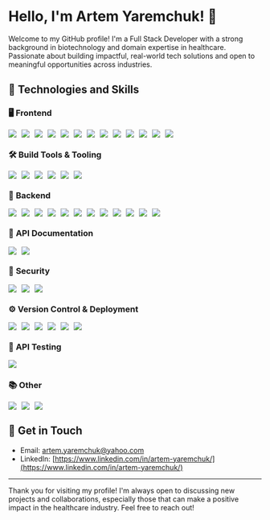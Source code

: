 # Hello, I'm Artem Yaremchuk! 👋

Welcome to my GitHub profile! I'm a Full Stack Developer with a strong background in biotechnology and domain expertise in healthcare. Passionate about building impactful, real-world tech solutions and open to meaningful opportunities across industries.

## 🚀 Technologies and Skills

### 🖥️ **Frontend**  
<div style="display: flex; flex-wrap: wrap; gap: 10px;">
  <img src="https://img.shields.io/badge/HTML5-E34F26?style=flat&logo=html5&logoColor=white" />
  <img src="https://img.shields.io/badge/CSS3-1572B6?style=flat&logo=css3&logoColor=white" />
  <img src="https://img.shields.io/badge/SASS-CC6699?style=flat&logo=sass&logoColor=white" />
  <img src="https://img.shields.io/badge/Responsive%20%26%20Adaptive%20Design-0F9D58?style=flat&logo=materialdesign&logoColor=white" />
  <img src="https://img.shields.io/badge/JavaScript%20(ES6+)-F7DF1E?style=flat&logo=javascript&logoColor=black" />
  <img src="https://img.shields.io/badge/TypeScript-3178C6?style=flat&logo=typescript&logoColor=white" />
  <img src="https://img.shields.io/badge/React-61DAFB?style=flat&logo=react&logoColor=black" />
  <img src="https://img.shields.io/badge/React_Router-CA4245?style=flat&logo=react-router&logoColor=white" />
  <img src="https://img.shields.io/badge/React_Hooks-61DAFB?style=flat&logo=react&logoColor=black" />
  <img src="https://img.shields.io/badge/React_Components-61DAFB?style=flat&logo=react&logoColor=black" />
  <img src="https://img.shields.io/badge/Redux-764ABC?style=flat&logo=redux&logoColor=white" />
  <img src="https://img.shields.io/badge/Redux_Toolkit-764ABC?style=flat&logo=redux&logoColor=white" />
  <img src="https://img.shields.io/badge/Axios-5A29E3?style=flat&logo=axios&logoColor=white" />
</div>

### 🛠️ **Build Tools & Tooling**  
<div style="display: flex; flex-wrap: wrap; gap: 10px;">
  <img src="https://img.shields.io/badge/Vite-646CFF?style=flat&logo=vite&logoColor=white" />
  <img src="https://img.shields.io/badge/Webpack-8DD6F9?style=flat&logo=webpack&logoColor=black" />
  <img src="https://img.shields.io/badge/Parcel-F24E1E?style=flat&logo=parcel&logoColor=white" />
  <img src="https://img.shields.io/badge/ESLint-4B32C3?style=flat&logo=eslint&logoColor=white" />
  <img src="https://img.shields.io/badge/Prettier-FF6F61?style=flat&logo=prettier&logoColor=white" />
  <img src="https://img.shields.io/badge/npm-CB3837?style=flat&logo=npm&logoColor=white" />
</div>

### 🧪 **Backend**  
<div style="display: flex; flex-wrap: wrap; gap: 10px;">
  <img src="https://img.shields.io/badge/Node.js-339933?style=flat&logo=node.js&logoColor=white" />
  <img src="https://img.shields.io/badge/Express.js-000000?style=flat&logo=express&logoColor=white" />
  <img src="https://img.shields.io/badge/NestJS-E0234E?style=flat&logo=nestjs&logoColor=white" />
  <img src="https://img.shields.io/badge/MongoDB-47A248?style=flat&logo=mongodb&logoColor=white" />
  <img src="https://img.shields.io/badge/Mongoose-880000?style=flat&logo=mongoose&logoColor=white" />
  <img src="https://img.shields.io/badge/JWT-black?style=flat&logo=jsonwebtokens&logoColor=white" />
  <img src="https://img.shields.io/badge/bcrypt-yellow?style=flat&logo=bcrypt&logoColor=black" />
  <img src="https://img.shields.io/badge/Multer-007ACC?style=flat&logo=multer&logoColor=white" />
  <img src="https://img.shields.io/badge/Cloudinary-FFC300?style=flat&logo=cloudinary&logoColor=black" />
  <img src="https://img.shields.io/badge/Nodemailer-2E3A3A?style=flat&logo=nodemailer&logoColor=white" />
  <img src="https://img.shields.io/badge/Docker-2496ED?style=flat&logo=docker&logoColor=white" />
  <img src="https://img.shields.io/badge/Jest-C21325?style=flat&logo=jest&logoColor=white" />
</div>

### 📄 **API Documentation**  
<div style="display: flex; flex-wrap: wrap; gap: 10px;">
  <img src="https://img.shields.io/badge/REST_API-02569B?style=flat&logo=api&logoColor=white" />
  <img src="https://img.shields.io/badge/Swagger-85EA2D?style=flat&logo=swagger&logoColor=black" />
</div>

### 🔐 **Security**  
<div style="display: flex; flex-wrap: wrap; gap: 10px;">
  <img src="https://img.shields.io/badge/JWT-black?style=flat&logo=jsonwebtokens&logoColor=white" />
  <img src="https://img.shields.io/badge/CORS-4A90E2?style=flat&logo=cors&logoColor=white" />
  <img src="https://img.shields.io/badge/Protected_Routes-0033A0?style=flat&logo=letsencrypt&logoColor=white" />
</div>

### ⚙️ **Version Control & Deployment**  
<div style="display: flex; flex-wrap: wrap; gap: 10px;">
  <img src="https://img.shields.io/badge/Git-F05032?style=flat&logo=git&logoColor=white" />
  <img src="https://img.shields.io/badge/GitHub-181717?style=flat&logo=github&logoColor=white" />
  <img src="https://img.shields.io/badge/GitHub%20Actions-2088FF?style=flat&logo=githubactions&logoColor=white" />
  <img src="https://img.shields.io/badge/Render-484848?style=flat&logo=render&logoColor=white" />
  <img src="https://img.shields.io/badge/Netlify-00C7B7?style=flat&logo=netlify&logoColor=white" />
  <img src="https://img.shields.io/badge/Vercel-000000?style=flat&logo=vercel&logoColor=white" />
</div>

### 🧪 **API Testing**  
<div style="display: flex; flex-wrap: wrap; gap: 10px;">
  <img src="https://img.shields.io/badge/Postman-FF6C37?style=flat&logo=postman&logoColor=white" />
</div>

### 📚 **Other**  
<div style="display: flex; flex-wrap: wrap; gap: 10px;">
  <img src="https://img.shields.io/badge/Figma-F24E1E?style=flat&logo=figma&logoColor=white" />
  <img src="https://img.shields.io/badge/WordPress-21759B?style=flat&logo=wordpress&logoColor=white" />
  <img src="https://img.shields.io/badge/PHP-777BB3?style=flat&logo=php&logoColor=white" />
</div>

## 📄 Get in Touch

- Email: [artem.yaremchuk@yahoo.com](mailto:artem.yaremchuk@yahoo.com)  
- LinkedIn: [https://www.linkedin.com/in/artem-yaremchuk/](https://www.linkedin.com/in/artem-yaremchuk/)

---

Thank you for visiting my profile! I'm always open to discussing new projects and collaborations, especially those that can make a positive impact in the healthcare industry. Feel free to reach out!
